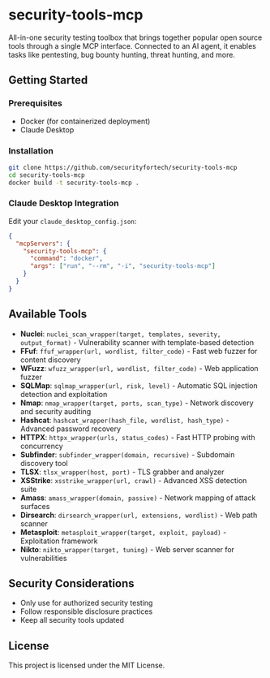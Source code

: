 # security-tools-mcp

All-in-one security testing toolbox that brings together popular open source tools through a single MCP interface. Connected to an AI agent, it enables tasks like pentesting, bug bounty hunting, threat hunting, and more.

## Getting Started

### Prerequisites

- Docker (for containerized deployment)
- Claude Desktop

### Installation

```bash
git clone https://github.com/securityfortech/security-tools-mcp
cd security-tools-mcp
docker build -t security-tools-mcp .
```
### Claude Desktop Integration

Edit your `claude_desktop_config.json`:
```json
{
  "mcpServers": {
    "security-tools-mcp": {
      "command": "docker",
      "args": ["run", "--rm", "-i", "security-tools-mcp"]
    }
  }
}
```

## Available Tools

- **Nuclei**: `nuclei_scan_wrapper(target, templates, severity, output_format)` - Vulnerability scanner with template-based detection
- **FFuf**: `ffuf_wrapper(url, wordlist, filter_code)` - Fast web fuzzer for content discovery
- **WFuzz**: `wfuzz_wrapper(url, wordlist, filter_code)` - Web application fuzzer
- **SQLMap**: `sqlmap_wrapper(url, risk, level)` - Automatic SQL injection detection and exploitation
- **Nmap**: `nmap_wrapper(target, ports, scan_type)` - Network discovery and security auditing
- **Hashcat**: `hashcat_wrapper(hash_file, wordlist, hash_type)` - Advanced password recovery
- **HTTPX**: `httpx_wrapper(urls, status_codes)` - Fast HTTP probing with concurrency
- **Subfinder**: `subfinder_wrapper(domain, recursive)` - Subdomain discovery tool
- **TLSX**: `tlsx_wrapper(host, port)` - TLS grabber and analyzer
- **XSStrike**: `xsstrike_wrapper(url, crawl)` - Advanced XSS detection suite
- **Amass**: `amass_wrapper(domain, passive)` - Network mapping of attack surfaces
- **Dirsearch**: `dirsearch_wrapper(url, extensions, wordlist)` - Web path scanner
- **Metasploit**: `metasploit_wrapper(target, exploit, payload)` - Exploitation framework
- **Nikto**: `nikto_wrapper(target, tuning)` - Web server scanner for vulnerabilities

## Security Considerations

- Only use for authorized security testing
- Follow responsible disclosure practices
- Keep all security tools updated

## License

This project is licensed under the MIT License.